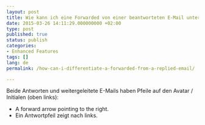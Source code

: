 ```yaml
---
layout: post
title: Wie kann ich eine Forwarded von einer beantworteten E-Mail unterscheiden?
date: 2015-03-26 14:11:29.000000000 +02:00
type: post
published: true
status: publish
categories:
- Enhanced Features
tags: []
lang: de
permalink: /how-can-i-differentiate-a-forwarded-from-a-replied-email/

---
```


Beide Antworten und weitergeleitete E-Mails haben Pfeile auf den Avatar / Initialen (oben links):

* A forward arrow pointing to the right.
* Ein Antwortpfeil zeigt nach links.

